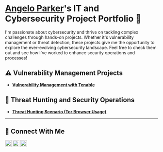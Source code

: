 # <a href="https://www.linkedin.com/in/angelo-parker-18811a246/">Angelo Parker</a>'s IT and Cybersecurity Project Portfolio 🔐

I'm passionate about cybersecurity and thrive on tackling complex challenges through hands-on projects. Whether it's vulnerability management or threat detection, these projects give me the opportunity to explore the ever-evolving cybersecurity landscape. Feel free to check them out and see how I've worked to enhance security operations and processes!

## ⚠️ Vulnerability Management Projects

- **[Vulnerability Management with Tenable](https://github.com/parkerang03/Windows10-Vuln-Mgmt)**

## 🚨 Threat Hunting and Security Operations

- **[Threat Hunting Scenario (Tor Browser Usage)](https://github.com/parkerang03/Threat-Hunting-Scenario-Tor)**

<hr/>

## 🤳 Connect With Me

[<img align="left" alt="Angelo's Twitter| Twitter" width="22px" src="https://cdn.jsdelivr.net/npm/simple-icons@v3/icons/twitter.svg" />][twitter]
[<img align="left" alt="Angelo's LinkedIn| LinkedIn" width="22px" src="https://cdn.jsdelivr.net/npm/simple-icons@v3/icons/linkedin.svg" />][linkedin]
[<img align="left" alt="Angelo's Instagram| Instagram" width="22px" src="https://cdn.jsdelivr.net/npm/simple-icons@v3/icons/instagram.svg" />][instagram]

[twitter]: https://twitter.com/parkerang03
[instagram]: https://www.instagram.com/angeloparker03
[linkedin]: https://linkedin.com/in/angelo-parker-18811a246

<!--
<img width="35" alt="image" src="https://github.com/user-attachments/assets/2f41c7cd-5ea8-4475-b451-a37161b6c3fb"> 
<img width="35" alt="image" src="https://github.com/user-attachments/assets/77649969-9910-4994-8b96-74a116cfb2a8">
-->
